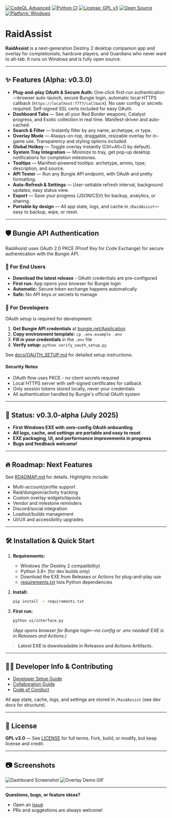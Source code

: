 [![CodeQL Advanced](https://github.com/Into-The-Grey/RaidAssist/actions/workflows/codeql.yml/badge.svg)](https://github.com/Into-The-Grey/RaidAssist/actions/workflows/codeql.yml)
[![Python CI](https://github.com/Into-The-Grey/RaidAssist/actions/workflows/python-tests.yml/badge.svg)](https://github.com/Into-The-Grey/RaidAssist/actions/workflows/python-tests.yml)
[![License: GPL v3](https://img.shields.io/badge/License-GPLv3-blue.svg)](LICENSE)
[![Open Source](https://badgen.net/badge/open/source/blue?icon=github)](https://github.com/Into-The-Grey/RaidAssist)
[![Platform: Windows](https://img.shields.io/badge/platform-Windows-blue?logo=windows)](https://github.com/Into-The-Grey/RaidAssist)

# RaidAssist

**RaidAssist** is a next-generation Destiny 2 desktop companion app and overlay for completionists, hardcore players, and Guardians who never want to alt-tab. It runs on Windows and is fully open source.

---

## ✨ Features (Alpha: v0.3.0)

* **Plug-and-play OAuth & Secure Auth:** One-click first-run authentication—browser auto-launch, secure Bungie login, automatic local HTTPS callback (`https://localhost:7777/callback`). No user config or secrets required. Self-signed SSL certs included for easy OAuth.
* **Dashboard Tabs** — See all your Red Border weapons, Catalyst progress, and Exotic collection in real time. Manifest-driven and auto-cached.
* **Search & Filter** — Instantly filter by any name, archetype, or type.
* **Overlay Mode** — Always-on-top, draggable, resizable overlay for in-game use. Transparency and styling options included.
* **Global Hotkey** — Toggle overlay instantly (Ctrl+Alt+O by default).
* **System Tray Integration** — Minimize to tray, get pop-up desktop notifications for completion milestones.
* **Tooltips** — Manifest-powered tooltips: archetype, ammo, type, description, and source.
* **API Tester** — Run any Bungie API endpoint, with OAuth and pretty formatting.
* **Auto-Refresh & Settings** — User-settable refresh interval, background updates, easy status view.
* **Export** — Save your progress (JSON/CSV) for backup, analytics, or sharing.
* **Portable by design** — All app state, logs, and cache in `/RaidAssist`—easy to backup, wipe, or reset.

---

## 🛡️ Bungie API Authentication

RaidAssist uses OAuth 2.0 PKCE (Proof Key for Code Exchange) for secure authentication with the Bungie API.

### 🚀 For End Users

* **Download the latest release** - OAuth credentials are pre-configured
* **First run:** App opens your browser for Bungie login
* **Automatic:** Secure token exchange happens automatically
* **Safe:** No API keys or secrets to manage

### 🔧 For Developers

OAuth setup is required for development:

1. **Get Bungie API credentials** at [bungie.net/Application](https://www.bungie.net/en/Application)
2. **Copy environment template:** `cp .env.example .env`
3. **Fill in your credentials** in the `.env` file
4. **Verify setup:** `python verify_oauth_setup.py`

See [docs/OAUTH_SETUP.md](docs/OAUTH_SETUP.md) for detailed setup instructions.

#### Security Notes

* OAuth flow uses PKCE - no client secrets required
* Local HTTPS server with self-signed certificates for callback
* Only session tokens stored locally, never your credentials
* All authentication handled by Bungie's official OAuth system

---

## 🚧 Status: v0.3.0-alpha (July 2025)

* **First Windows EXE with zero-config OAuth onboarding**
* **All logs, cache, and settings are portable and easy to reset**
* **EXE packaging, UI, and performance improvements in progress**
* **Bugs and feedback welcome!**

---

## 🔥 Roadmap: Next Features

See [ROADMAP.md](/docs/repo/ROADMAP.md) for details. Highlights include:

* Multi-account/profile support
* Raid/dungeon/activity tracking
* Custom overlay widgets/layouts
* Vendor and milestone reminders
* Discord/social integration
* Loadout/builds management
* UI/UX and accessibility upgrades

---

## 🛠️ Installation & Quick Start

1. **Requirements:**

   * Windows (for Destiny 2 compatibility)
   * Python 3.8+ (for dev builds only)
   * Download the EXE from Releases or Actions for plug-and-play use
   * [requirements.txt](/requirements.txt) lists Python dependencies

2. **Install:**

   ```bash
   pip install -r requirements.txt
   ```

3. **First run:**

   ```bash
   python ui/interface.py
   ```

   *(App opens browser for Bungie login—no config or .env needed! EXE is in Releases and Actions.)*

> **Latest EXE is downloadable in Releases and Actions Artifacts.**

---

## 🧑‍💻 Developer Info & Contributing

* [Developer Setup Guide](./DEVELOPER_SETUP.md)
* [Collaboration Guide](./CONTRIBUTING.md)
* [Code of Conduct](./CODE_OF_CONDUCT.md)

All app state, cache, logs, and settings are stored in `/RaidAssist` (see dev docs for structure).

---

## 📝 License

**GPL v3.0** — See [LICENSE](LICENSE) for full terms. Fork, build, or modify, but keep license and credit.

---

## 📷 Screenshots

![Dashboard Screenshot](docs/images/dashboard.png)
![Overlay Demo GIF](docs/images/overlay-demo.gif)

---

**Questions, bugs, or feature ideas?**

* Open an [issue](https://github.com/Into-The-Grey/RaidAssist/issues)
* PRs and suggestions are always welcome!
